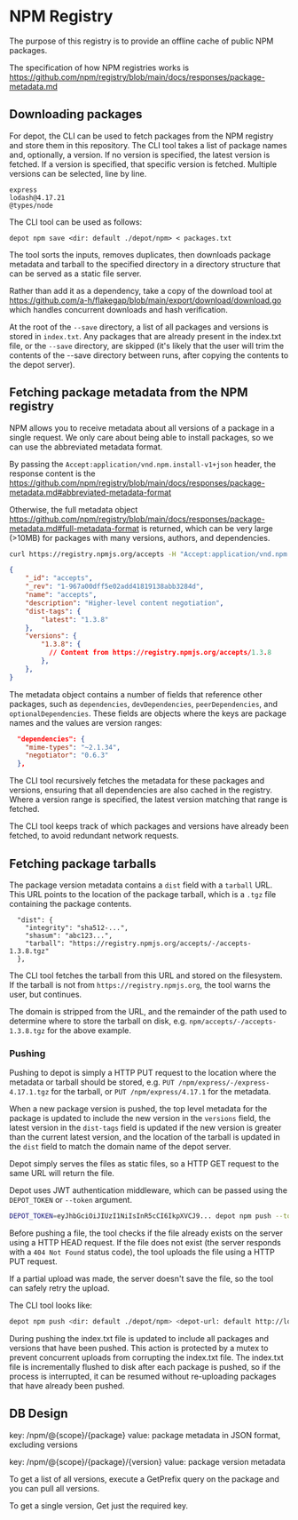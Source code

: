 # NPM Registry

The purpose of this registry is to provide an offline cache of public NPM packages.

The specification of how NPM registries works is https://github.com/npm/registry/blob/main/docs/responses/package-metadata.md

## Downloading packages

For depot, the CLI can be used to fetch packages from the NPM registry and store them in this repository. The CLI tool takes a list of package names and, optionally, a version. If no version is specified, the latest version is fetched. If a version is specified, that specific version is fetched. Multiple versions can be selected, line by line.

```
express
lodash@4.17.21
@types/node
```

The CLI tool can be used as follows:

```
depot npm save <dir: default ./depot/npm> < packages.txt
```

The tool sorts the inputs, removes duplicates, then downloads package metadata and tarball to the specified directory in a directory structure that can be served as a static file server.

Rather than add it as a dependency, take a copy of the download tool at https://github.com/a-h/flakegap/blob/main/export/download/download.go which handles concurrent downloads and hash verification.

At the root of the `--save` directory, a list of all packages and versions is stored in `index.txt`. Any packages that are already present in the index.txt file, or the `--save` directory, are skipped (it's likely that the user will trim the contents of the --save directory between runs, after copying the contents to the depot server).

## Fetching package metadata from the NPM registry

NPM allows you to receive metadata about all versions of a package in a single request. We only care about being able to install packages, so we can use the abbreviated metadata format.

By passing the `Accept:application/vnd.npm.install-v1+json` header, the response content is the https://github.com/npm/registry/blob/main/docs/responses/package-metadata.md#abbreviated-metadata-format

Otherwise, the full metadata object https://github.com/npm/registry/blob/main/docs/responses/package-metadata.md#full-metadata-format is returned, which can be very large (>10MB) for packages with many versions, authors, and dependencies.

```bash
curl https://registry.npmjs.org/accepts -H "Accept:application/vnd.npm.install-v1+json"
```

```json
{
	"_id": "accepts",
	"_rev": "1-967a00dff5e02add41819138abb3284d",
	"name": "accepts",
	"description": "Higher-level content negotiation",
	"dist-tags": {
		"latest": "1.3.8"
	},
	"versions": {
		"1.3.8": {
		  // Content from https://registry.npmjs.org/accepts/1.3.8
		},
	},
}
```

The metadata object contains a number of fields that reference other packages, such as `dependencies`, `devDependencies`, `peerDependencies`, and `optionalDependencies`. These fields are objects where the keys are package names and the values are version ranges:

```json
  "dependencies": {
    "mime-types": "~2.1.34",
    "negotiator": "0.6.3"
  },
```

The CLI tool recursively fetches the metadata for these packages and versions, ensuring that all dependencies are also cached in the registry. Where a version range is specified, the latest version matching that range is fetched.

The CLI tool keeps track of which packages and versions have already been fetched, to avoid redundant network requests.

## Fetching package tarballs

The package version metadata contains a `dist` field with a `tarball` URL. This URL points to the location of the package tarball, which is a `.tgz` file containing the package contents.

```
  "dist": {
	"integrity": "sha512-...",
	"shasum": "abc123...",
	"tarball": "https://registry.npmjs.org/accepts/-/accepts-1.3.8.tgz"
  },
```

The CLI tool fetches the tarball from this URL and stored on the filesystem. If the tarball is not from `https://registry.npmjs.org`, the tool warns the user, but continues.

The domain is stripped from the URL, and the remainder of the path used to determine where to store the tarball on disk, e.g. `npm/accepts/-/accepts-1.3.8.tgz` for the above example.

### Pushing

Pushing to depot is simply a HTTP PUT request to the location where the metadata or tarball should be stored, e.g. `PUT /npm/express/-/express-4.17.1.tgz` for the tarball, or `PUT /npm/express/4.17.1` for the metadata.

When a new package version is pushed, the top level metadata for the package is updated to include the new version in the `versions` field, the latest version in the `dist-tags` field is updated if the new version is greater than the current latest version, and the location of the tarball is updated in the `dist` field to match the domain name of the depot server.

Depot simply serves the files as static files, so a HTTP GET request to the same URL will return the file.

Depot uses JWT authentication middleware, which can be passed using the `DEPOT_TOKEN` or `--token` argument.

```bash
DEPOT_TOKEN=eyJhbGciOiJIUzI1NiIsInR5cCI6IkpXVCJ9... depot npm push --token eyJhbGciOiJIUzI1NiIsInR5cCI6IkpXVCJ9... <dir: default ./depot/npm>
```

Before pushing a file, the tool checks if the file already exists on the server using a HTTP HEAD request. If the file does not exist (the server responds with a `404 Not Found` status code), the tool uploads the file using a HTTP PUT request.

If a partial upload was made, the server doesn't save the file, so the tool can safely retry the upload.

The CLI tool looks like:

```bash
depot npm push <dir: default ./depot/npm> <depot-url: default http://localhost:8080> [--token token]
```

During pushing the index.txt file is updated to include all packages and versions that have been pushed. This action is protected by a mutex to prevent concurrent uploads from corrupting the index.txt file. The index.txt file is incrementally flushed to disk after each package is pushed, so if the process is interrupted, it can be resumed without re-uploading packages that have already been pushed.

## DB Design

key: /npm/@{scope}/{package} 
value: package metadata in JSON format, excluding versions

key: /npm/@{scope}/{package}/{version}
value: package version metadata

To get a list of all versions, execute a GetPrefix query on the package and you can pull all versions.

To get a single version, Get just the required key.